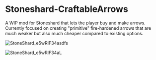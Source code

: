 # Stoneshard-CraftableArrows
A WIP mod for Stoneshard that lets the player buy and make arrows. Currently focused on creating "primitive" fire-hardened arrows that are much weaker but also much cheaper compared to existing options.

![StoneShard_e5wRIF34asdfs](https://github.com/user-attachments/assets/a0a984c8-723e-4ba8-8f2d-48dd596c0627)

![StoneShard_e5wRIF34aL](https://github.com/user-attachments/assets/eded65e5-69b3-44aa-8ff8-27d95ddb0c84)
